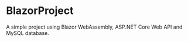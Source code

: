 # BlazorProject
A simple project using Blazor WebAssembly, ASP.NET Core Web API and MySQL database.
